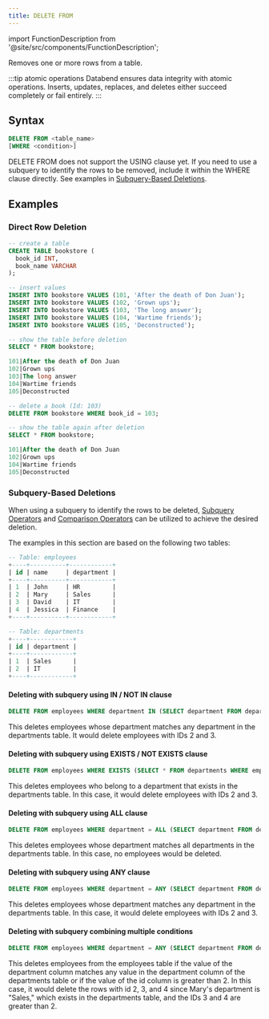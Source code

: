 ```yaml
---
title: DELETE FROM
---
```


import FunctionDescription from '@site/src/components/FunctionDescription';

<FunctionDescription description="Introduced: v1.1.60"/>

Removes one or more rows from a table.

:::tip atomic operations
Databend ensures data integrity with atomic operations. Inserts, updates, replaces, and deletes either succeed completely or fail entirely.
:::

## Syntax

```sql
DELETE FROM <table_name>
[WHERE <condition>]
```

DELETE FROM does not support the USING clause yet. If you need to use a subquery to identify the rows to be removed, include it within the WHERE clause directly. See examples in [Subquery-Based Deletions](#subquery-based-deletions).

## Examples

### Direct Row Deletion

```sql
-- create a table
CREATE TABLE bookstore (
  book_id INT,
  book_name VARCHAR
);

-- insert values
INSERT INTO bookstore VALUES (101, 'After the death of Don Juan');
INSERT INTO bookstore VALUES (102, 'Grown ups');
INSERT INTO bookstore VALUES (103, 'The long answer');
INSERT INTO bookstore VALUES (104, 'Wartime friends');
INSERT INTO bookstore VALUES (105, 'Deconstructed');

-- show the table before deletion
SELECT * FROM bookstore;

101|After the death of Don Juan
102|Grown ups
103|The long answer
104|Wartime friends
105|Deconstructed

-- delete a book (Id: 103)
DELETE FROM bookstore WHERE book_id = 103;

-- show the table again after deletion
SELECT * FROM bookstore;

101|After the death of Don Juan
102|Grown ups
104|Wartime friends
105|Deconstructed
```

### Subquery-Based Deletions

When using a subquery to identify the rows to be deleted, [Subquery Operators](../30-query-operators/operators-subquery.md) and [Comparison Operators](../../15-sql-functions/02-comparisons-operators/index.md) can be utilized to achieve the desired deletion.

The examples in this section are based on the following two tables:

```sql
-- Table: employees
+----+----------+------------+
| id | name     | department |
+----+----------+------------+
| 1  | John     | HR         |
| 2  | Mary     | Sales      |
| 3  | David    | IT         |
| 4  | Jessica  | Finance    |
+----+----------+------------+

-- Table: departments
+----+------------+
| id | department |
+----+------------+
| 1  | Sales      |
| 2  | IT         |
+----+------------+
```

#### Deleting with subquery using IN / NOT IN clause

```sql
DELETE FROM employees WHERE department IN (SELECT department FROM departments);
```
This deletes employees whose department matches any department in the departments table. It would delete employees with IDs 2 and 3.

#### Deleting with subquery using EXISTS / NOT EXISTS clause

```sql
DELETE FROM employees WHERE EXISTS (SELECT * FROM departments WHERE employees.department = departments.department);
```
This deletes employees who belong to a department that exists in the departments table. In this case, it would delete employees with IDs 2 and 3.

#### Deleting with subquery using ALL clause

```sql
DELETE FROM employees WHERE department = ALL (SELECT department FROM departments);
```
This deletes employees whose department matches all departments in the departments table. In this case, no employees would be deleted.

#### Deleting with subquery using ANY clause

```sql
DELETE FROM employees WHERE department = ANY (SELECT department FROM departments);
```
This deletes employees whose department matches any department in the departments table. In this case, it would delete employees with IDs 2 and 3.

#### Deleting with subquery combining multiple conditions

```sql
DELETE FROM employees WHERE department = ANY (SELECT department FROM departments WHERE employees.department = departments.department) OR id > 2;
```

This deletes employees from the employees table if the value of the department column matches any value in the department column of the departments table or if the value of the id column is greater than 2. In this case, it would delete the rows with id 2, 3, and 4 since Mary's department is "Sales," which exists in the departments table, and the IDs 3 and 4 are greater than 2.